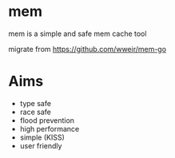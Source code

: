 # mem
mem is a simple and safe mem cache tool

migrate from https://github.com/wweir/mem-go

# Aims
- type safe
- race safe
- flood prevention
- high performance
- simple (KISS)
- user friendly
